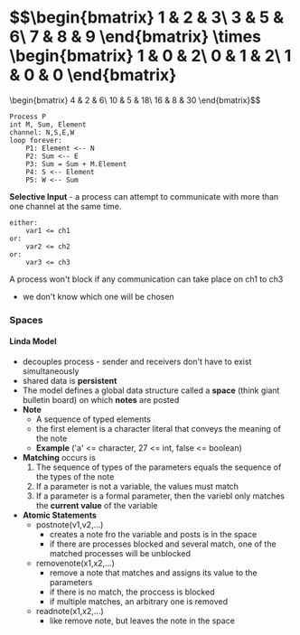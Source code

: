 $$\begin{bmatrix}
1 & 2 & 3\\
3 & 5 & 6\\
7 & 8 & 9 \end{bmatrix} 
\times
\begin{bmatrix}
1 & 0 & 2\\
0 & 1 & 2\\
1 & 0 & 0 \end{bmatrix} 
= 
\begin{bmatrix}
4 & 2 & 6\\
10 & 5 & 18\\
16 & 8 & 30 \end{bmatrix}$$

```
Process P
int M, Sum, Element
channel: N,S,E,W
loop forever:
    P1: Element <-- N
    P2: Sum <-- E
    P3: Sum = Sum + M.Element
    P4: S <-- Element
    P5: W <-- Sum
```
**Selective Input** - a process can attempt to communicate with more than one channel at the same time.
```
either:
    var1 <= ch1
or:
    var2 <= ch2
or:
    var3 <= ch3
```
A process won't block if any communication can take place on ch1 to ch3
- we don't know which one will be chosen

### **Spaces**
#### **Linda Model**
- decouples process - sender and receivers don't have to exist simultaneously
- shared data is **persistent**
- The model defines a global data structure called a **space** (think giant bulletin board) on which **notes** are posted
- **Note**
  - A sequence of typed elements
  - the first element is a character literal that conveys the meaning of the note
  - **Example** ('a' <= character, 27 <= int, false <= boolean)
- **Matching** occurs is
    1. The sequence of types of the parameters equals the sequence of the types of the note
    2. If a parameter is not a variable, the values must match
    3. If a parameter is a formal parameter, then the variebl only matches the **current value** of the variable
- **Atomic Statements**
  - postnote(v1,v2,...)
    - creates a note fro the variable and posts is in the space
    - if there are processes blocked and several match, one of the matched processes will be unblocked 
  - removenote(x1,x2,...)
    - remove a note that matches and assigns its value to the parameters
    - if there is no match, the proccess is blocked
    - if multiple matches, an arbitrary one is removed
  - readnote(x1,x2,...)
    - like remove note, but leaves the note in the space
  

